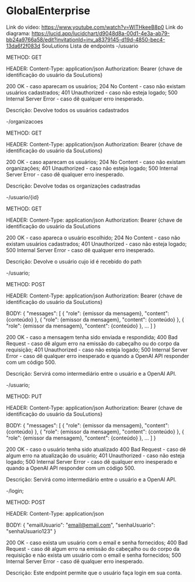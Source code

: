 # GlobalEnterprise

Link do video: https://www.youtube.com/watch?v=WlTHkeeB8p0
Link do diagrama: https://lucid.app/lucidchart/d9048d8a-00d1-4e3a-ab79-bb24a9766a58/edit?invitationId=inv_a8379145-d19d-4850-bec4-13da6f2f083d
SouLutions
Lista de endpoints
-/usuario

METHOD: GET

HEADER: Content-Type: application/json Authorization: Bearer {chave de identificação do usuário da SouLutions}

200 OK - caso aparecam os usuários; 204 No Content - caso não existam usuários cadastrados; 401 Unauthorized - caso não esteja logado; 500 Internal Server Error - caso dê qualquer erro inesperado.

Descrição: Devolve todos os usuários cadastrados

-/organizacoes

METHOD: GET

HEADER: Content-Type: application/json Authorization: Bearer {chave de identificação do usuário da SouLutions}

200 OK - caso aparecam os usuários; 204 No Content - caso não existam organizações; 401 Unauthorized - caso não esteja logado; 500 Internal Server Error - caso dê qualquer erro inesperado.

Descrição: Devolve todas os organizações cadastradas

-/usuario/{id}

METHOD: GET

HEADER: Content-Type: application/json Authorization: Bearer {chave de identificação do usuário da SouLutions

200 OK - caso apareca o usuário escolhido; 204 No Content - caso não existam usuários cadastrados; 401 Unauthorized - caso não esteja logado; 500 Internal Server Error - caso dê qualquer erro inesperado.

Descrição: Devolve o usuário cujo id é recebido do path

-/usuario;

METHOD: POST

HEADER: Content-Type: application/json Authorization: Bearer {chave de identificação do usuário da SouLutions}

BODY: {     "messages": [         { "role": {emissor da mensagem}, "content": {conteúdo} },         { "role": {emissor da mensagem}, "content": {conteúdo} },         { "role": {emissor da mensagem}, "content": {conteúdo} },         ...     ] }

200 OK - caso a mensagem tenha sido enviada e respondida; 400 Bad Request - caso dê algum erro na emissão do cabeçalho ou do corpo da requisição; 401 Unauthorized - caso não esteja logado; 500 Internal Server Error - caso dê qualquer erro inesperado e quando a OpenAI API responder com um código 500.

Descrição: Servirá como intermediário entre o usuário e a OpenAI API.

-/usuario;

METHOD: PUT

HEADER: Content-Type: application/json Authorization: Bearer {chave de identificação do usuário da SouLutions}

BODY: {     "messages": [         { "role": {emissor da mensagem}, "content": {conteúdo} },         { "role": {emissor da mensagem}, "content": {conteúdo} },         { "role": {emissor da mensagem}, "content": {conteúdo} },         ...     ] }

200 OK - caso o usuário tenha sido atualizado 400 Bad Request - caso dê algum erro na atualização do usuário; 401 Unauthorized - caso não esteja logado; 500 Internal Server Error - caso dê qualquer erro inesperado e quando a OpenAI API responder com um código 500.

Descrição: Servirá como intermediário entre o usuário e a OpenAI API.

-/login;

METHOD: POST

HEADER: Content-Type: application/json

BODY: {     "emailUsuario": "email@email.com",     "senhaUsuario": "senhaUsuario123" }

200 OK - caso exista um usuário com o email e senha fornecidos; 400 Bad Request - caso dê algum erro na emissão do cabeçalho ou do corpo da requisição e não exista um usuário com o email e senha fornecidos; 500 Internal Server Error - caso dê qualquer erro inesperado.

Descrição: Este endpoint permite que o usuário faça login em sua conta.

